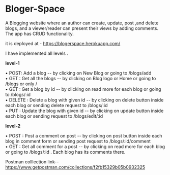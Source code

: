 # Bloger-Space

A Blogging website where an author can create, update, post ,and delete blogs, and a viewer/reader can present their views by adding comments.
The app has CRUD functionality.

it is deployed at -
https://blogerspace.herokuapp.com/


I have implemented all levels .

<strong>level-1</strong>  <br>

• POST: Add a blog   -- by clicking  on New Blog or going to /blogs/add <br>
• GET : Get all the blogs -- by clicking  on Blog logo or Home  or going to /blogs or only /  <br>
• GET : Get a blog by id -- by clicking  on read more for each blog or going to /blogs/:id  <br>
• DELETE : Delete a blog with given id -- by clicking  on delete button inside each blog  or sending delete request to /blogs/:id  <br>
• PUT : Update the blog with given id -- by clicking  on update button inside each blog  or sending request to /blogs/edit/:id  <br>

<strong>level-2</strong>  <br>

• POST : Post a comment on post -- by clicking  on post button inside each blog in comment form or sending post request to /blogs/:id/comment  <br>
• GET : Get all comment for a post -- by clicking  on read more for each blog or going to /blogs/:id . Each blog has its comments there.  <br>


Postman colllection link--
https://www.getpostman.com/collections/f2fb15329b05b0932325
